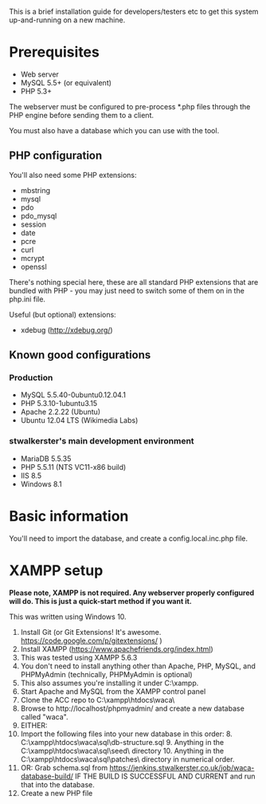 This is a brief installation guide for developers/testers etc to get this system up-and-running on a new machine.

# Prerequisites

* Web server
* MySQL 5.5+ (or equivalent)
* PHP 5.3+

The webserver must be configured to pre-process *.php files through the PHP engine before sending them to a client.

You must also have a database which you can use with the tool.

## PHP configuration
You'll also need some PHP extensions:

* mbstring
* mysql
* pdo
* pdo_mysql
* session
* date
* pcre
* curl
* mcrypt
* openssl

There's nothing special here, these are all standard PHP extensions that are bundled with PHP - you may 
just need to switch some of them on in the php.ini file.

Useful (but optional) extensions:
* xdebug (http://xdebug.org/)

## Known good configurations

### Production

* MySQL 5.5.40-0ubuntu0.12.04.1
* PHP 5.3.10-1ubuntu3.15
* Apache 2.2.22 (Ubuntu)
* Ubuntu 12.04 LTS (Wikimedia Labs)

### stwalkerster's main development environment

* MariaDB 5.5.35
* PHP 5.5.11 (NTS VC11-x86 build)
* IIS 8.5
* Windows 8.1

# Basic information

You'll need to import the database, and create a config.local.inc.php file.

# XAMPP setup

**Please note, XAMPP is not required. Any webserver properly configured will do. This is just a quick-start method if you want it.**

This was written using Windows 10.

1. Install Git (or Git Extensions! It's awesome. https://code.google.com/p/gitextensions/ )
2. Install XAMPP (https://www.apachefriends.org/index.html)
  3. This was tested using XAMPP 5.6.3
  4. You don't need to install anything other than Apache, PHP, MySQL, and PHPMyAdmin (technically, PHPMyAdmin is optional)
  5. This also assumes you're installing it under C:\xampp\.
5. Start Apache and MySQL from the XAMPP control panel
6. Clone the ACC repo to C:\xampp\htdocs\waca\
6. Browse to http://localhost/phpmyadmin/ and create a new database called "waca".
7. EITHER: 
  8. Import the following files into your new database in this order:
    8. C:\xampp\htdocs\waca\sql\db-structure.sql
    9. Anything in the C:\xampp\htdocs\waca\sql\seed\ directory
    10. Anything in the C:\xampp\htdocs\waca\sql\patches\ directory in numerical order.
  9. OR: Grab schema.sql from https://jenkins.stwalkerster.co.uk/job/waca-database-build/ IF THE BUILD IS SUCCESSFUL AND CURRENT and run that into the database.
10. Create a new PHP file
